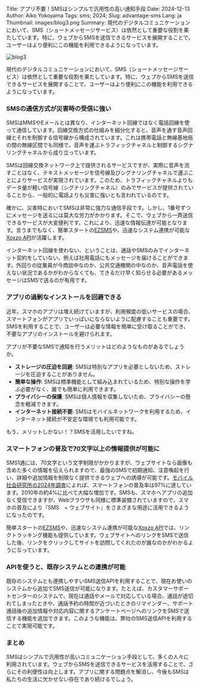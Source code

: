 Title: アプリ不要！SMSはシンプルで汎用性の高い通知手段
Date: 2024-12-13
Author: Aiko Yokoyama
Tags: sms; 2024;
Slug: advantage-sms
Lang: ja
Thumbnail: images/blog3.png
Summary: 現代のデジタルコミュニケーションにおいて、SMS（ショートメッセージサービス）は依然として重要な役割を果たしています。特に、ウェブからSMSを送信できるサービスを展開することで、ユーザーはより便利にこの機能を利用できるようになっています。

![blog3](/images/blog3.png)


現代のデジタルコミュニケーションにおいて、SMS（ショートメッセージサービス）は依然として重要な役割を果たしています。特に、ウェブからSMSを送信できるサービスを展開することで、ユーザーはより便利にこの機能を利用できるようになっています。


### SMSの通信方式が災害時の受信に強い

SMSはMMSやEメールとは異なり、インターネット回線ではなく電話回線を使って通信しています。回線交換方式の仕組みを細分化すると、音声を通す音声回線とそれを制御する信号線から構成されています。これは携帯電話と無線基地局の間の無線区間でも同様で、音声を運ぶトラフィックチャネルと制御するシグナリングチャネルから成り立っています。

SMSは回線交換ネットワーク上で提供されるサービスですが、実際に音声を流すことはなく、テキストメッセージを信号線及びシグナリングチャネルで運ぶことによりサービスが実現されています。このため、トラフィックチャネルよりもデータ量が軽い信号線（シグナリングチャネル）のみでサービスが提供されていることから、一般的に電話よりも災害に強いとも言われているのです。

確かに、災害時においてSMSは非常に強力な通信手段です。しかし、1番号ずつにメッセージを送るには莫大な労力がかかります。そこで、ウェブから一斉送信できるサービスが大変便利です。これにより、迅速な情報伝達が可能となります。言うまでもなく、簡単スタートの[EZSMS](https://www.ezsms.biz/)や、迅速なシステム連携が可能な[Xoxzo API](https://www.xoxzo.com/)が活躍します。

インターネット回線を使わない、ということは、通話やSMSのみでインターネット契約をしていない、例えば社用電話にもメッセージを届けることができます。外回りの従業員が今商談中なのか、公共交通機関の中なのか、音声電話を使えない状況であるかがわからなくても、できるだけ早く知らせる必要があるメッセージはSMSで送るのが有用です。

### アプリの過剰なインストールを回避できる

近年、スマホのアプリは増え続けていますが、利用頻度の低いサービスの場合、スマートフォンがアプリでいっぱいにならないように配慮することも重要です。SMSを利用することで、ユーザーは必要な情報を簡単に受け取ることができ、不要なアプリのインストールを避けられます。

アプリが不要なSMSで通知を行うメリットはどのようなものがあるでしょうか。<br>

- **ストレージの圧迫を回避**: SMSは特別なアプリを必要としないため、ストレージを圧迫することがありません。
- **簡単な操作**: SMSは標準機能として組み込まれているため、特別な操作を学ぶ必要がなく、誰でも簡単に利用できます。
- **プライバシーの保護**: SMSは個人情報を収集しないため、プライバシーの懸念を軽減できます。
- **インターネット接続不要**: SMSはモバイルネットワークを利用するため、インターネット接続が不安定な環境でも利用可能です。

もう、メリットしかない！？SMSを活用したいですね。

### スマートフォンの普及で70文字以上の情報提供が可能に

SMS1通には、70文字という文字制限がかかりますが、ウェブサイトなら画像も含めた多くの情報を伝えられますので、最強のSMSで初期通知、注意喚起を行い、詳細や追加情報を制限なく提供できるウェブへの誘導が可能です。[モバイル社会研究所の2024年調査](https://www.moba-ken.jp/project/mobile/20240415.html)によれば、スマートフォンの普及率は97%に達しています。2010年の約4%に比べて大幅な増加です。SMSも、スマホへアプリの追加なく受信できますが、Webブラウザも同様に標準装備されていますので、スマホの普及により『SMS　+ ウェブサイト』をさまざまな用途に活用できるようになったのです。

簡単スタートの[EZSMS](https://www.ezsms.biz/)や、迅速なシステム連携が可能な[Xoxzo API](https://www.xoxzo.com/)では、リンクトラッキング機能も提供しています。ウェブサイトへのリンクをSMSで送信した後、リンクをクリックしてサイトを訪問してくれたのが誰なのかがわかるようになっています。

### APIを使うと、既存システムとの連携が可能

既存のシステムとも連携しやすいSMS送信APIを利用することで、現在お使いのシステムから追加でSMS送信が可能になります。たとえば、カスタマーサポートセンターのシステムで、現在は通話やメールで対応している場合、通話が途切れてしまったときや、通話予約の時間が近づいたときのリマインダー、サポート通話後の追加情報や対応内容に関するアンケートページへのリンクをSMSで送信する機能を追加できます。このような機能は、弊社のSMS送信APIを利用することで実現可能です。

### まとめ

SMSはシンプルで汎用性が高いコミュニケーション手段として、多くの人々に利用されています。ウェブからSMSを送信できるサービスを活用することで、さらにその利便性は向上します。アプリに関する問題点を解消し、今後もSMSは私たちの生活に欠かせない存在であり続けるでしょう。




